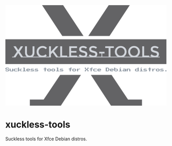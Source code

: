 <div class="info">
    <p align='center'>
        <img src="https://raw.githubusercontent.com/dotSIS/xuckless-tools/main/logo.svg">
    </p>
</div>

# xuckless-tools
Suckless tools for Xfce Debian distros.
